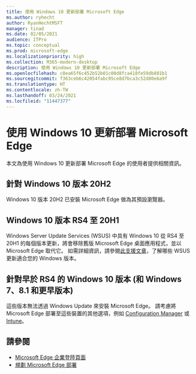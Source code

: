 ```yaml
---
title: 使用 Windows 10 更新部署 Microsoft Edge
ms.author: ryhecht
author: RyanHechtMSFT
manager: tinad
ms.date: 02/05/2021
audience: ITPro
ms.topic: conceptual
ms.prod: microsoft-edge
ms.localizationpriority: high
ms.collection: M365-modern-desktop
description: 使用 Windows 10 更新部署 Microsoft Edge
ms.openlocfilehash: c8ea65f6c452b52b01c00d8fca418fe59db801b1
ms.sourcegitcommit: f363ceb6c42054fabc95ce8d7bca3c52d80e6a9f
ms.translationtype: HT
ms.contentlocale: zh-TW
ms.lasthandoff: 03/24/2021
ms.locfileid: "11447377"
---
```

# <a name="deploy-microsoft-edge-with-windows-10-updates"></a>使用 Windows 10 更新部署 Microsoft Edge

本文為使用 Windows 10 更新部署 Microsoft Edge 的使用者提供相關資訊。

## <a name="for-windows-10-release-20h2"></a>針對 Windows 10 版本 20H2

Windows 10 版本 20H2 已安裝 Microsoft Edge 做為其預設瀏覽器。

## <a name="for-windows-10-releases-rs4-through-20h1"></a>Windows 10 版本 RS4 至 20H1

Windows Server Update Services (WSUS) 中具有 Windows 10 從 RS4 至 20H1 的每個版本更新，將會移除舊版 Microsoft Edge 桌面應用程式，並以 Microsoft Edge 取代它。 如需詳細資訊，請參閱[此支援文章](https://support.microsoft.com/topic/update-in-wsus-for-the-new-microsoft-edge-for-windows-10-version-1809-1903-1909-and-2004-october-29-2020-b4980418-4ec4-dee7-3b17-1c6499bd127c)，了解哪些 WSUS 更新適合您的 Windows 版本。

## <a name="for-windows-10-releases-prior-to-rs4-and-windows-7-81-and-earlier"></a>針對早於 RS4 的 Windows 10 版本 (和 Windows 7、8.1 和更早版本)

這些版本無法透過 Windows Update 來安裝 Microsoft Edge。 請考慮將 Microsoft Edge 部署至這些裝置的其他選項，例如 [Configuration Manager](/configmgr/apps/deploy-use/deploy-edge?bc=https%3a%2f%2fdocs.microsoft.com%2fDeployEdge%2fbreadcrumb%2ftoc.json&toc=https%3a%2f%2fdocs.microsoft.com%2fDeployEdge%2ftoc.json) 或 [Intune](/intune/apps/apps-windows-edge/?bc=https%3a%2f%2fdocs.microsoft.com%2fDeployEdge%2fbreadcrumb%2ftoc.json&toc=https%3a%2f%2fdocs.microsoft.com%2fDeployEdge%2ftoc.json)。

## <a name="see-also"></a>請參閱

- [Microsoft Edge 企業登陸頁面](https://aka.ms/EdgeEnterprise)
- [規劃 Microsoft Edge 部署](deploy-edge-plan-deployment.md)